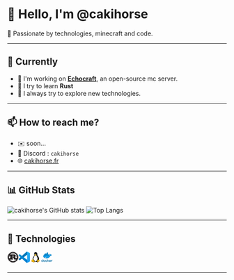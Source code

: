 # 👋 Hello, I'm @cakihorse

🚀 Passionate by technologies, minecraft and code.

---

## 🌱 Currently

- 🔨 I'm working on **[Echocraft](https://github.com/EchocraftMc)**, an open-source mc server.
- 🦀 I try to learn **Rust**
- 🧠 I always try to explore new technologies.

---

## 📫 How to reach me?

- ✉️ soon...
- 💬 Discord : `cakihorse`
- 🌐 [cakihorse.fr](https://cakihorse.fr) 

---

## 📊 GitHub Stats

![cakihorse's GitHub stats](https://github-readme-stats.vercel.app/api?username=cakihorse&show_icons=true&theme=radical)
![Top Langs](https://github-readme-stats.vercel.app/api/top-langs/?username=cakihorse&layout=compact&theme=radical)

---

## 🧰 Technologies

<img align="left" alt="Rust" width="26px" src="https://raw.githubusercontent.com/github/explore/main/topics/rust/rust.png" />
<img align="left" alt="VS Code" width="26px" src="https://raw.githubusercontent.com/github/explore/main/topics/visual-studio-code/visual-studio-code.png" />
<img align="left" alt="Linux" width="26px" src="https://raw.githubusercontent.com/github/explore/main/topics/linux/linux.png" />
<img align="left" alt="Docker" width="26px" src="https://raw.githubusercontent.com/github/explore/main/topics/docker/docker.png" />

<br><br>

---


